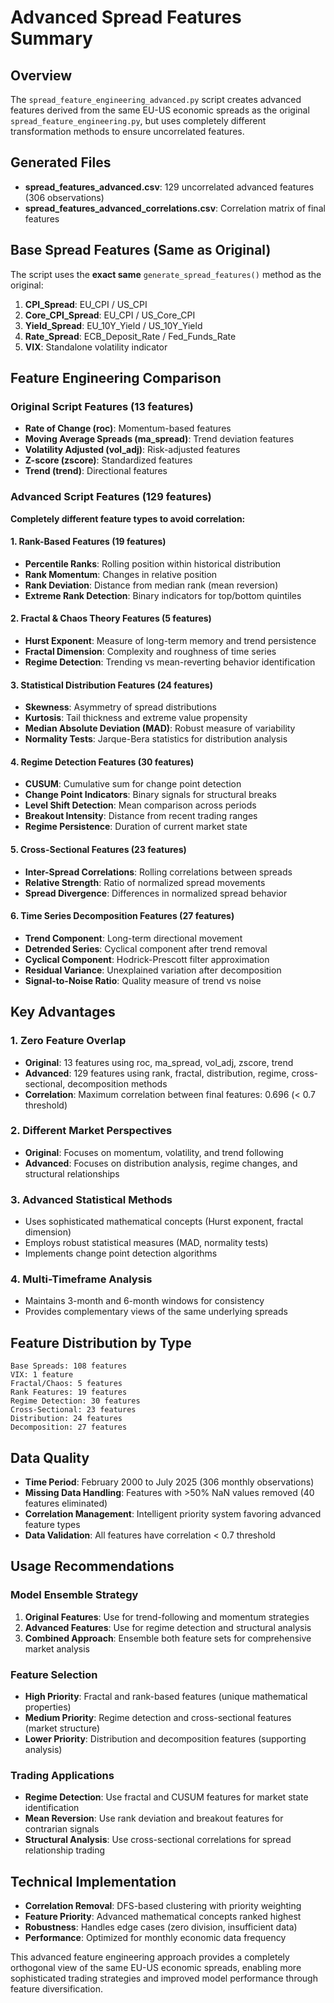 # Advanced Spread Features Summary

## Overview
The `spread_feature_engineering_advanced.py` script creates advanced features derived from the same EU-US economic spreads as the original `spread_feature_engineering.py`, but uses completely different transformation methods to ensure uncorrelated features.

## Generated Files
- **spread_features_advanced.csv**: 129 uncorrelated advanced features (306 observations)
- **spread_features_advanced_correlations.csv**: Correlation matrix of final features

## Base Spread Features (Same as Original)
The script uses the **exact same** `generate_spread_features()` method as the original:
1. **CPI_Spread**: EU_CPI / US_CPI
2. **Core_CPI_Spread**: EU_CPI / US_Core_CPI  
3. **Yield_Spread**: EU_10Y_Yield / US_10Y_Yield
4. **Rate_Spread**: ECB_Deposit_Rate / Fed_Funds_Rate
5. **VIX**: Standalone volatility indicator

## Feature Engineering Comparison

### Original Script Features (13 features)
- **Rate of Change (roc)**: Momentum-based features
- **Moving Average Spreads (ma_spread)**: Trend deviation features  
- **Volatility Adjusted (vol_adj)**: Risk-adjusted features
- **Z-score (zscore)**: Standardized features
- **Trend (trend)**: Directional features

### Advanced Script Features (129 features)
**Completely different feature types to avoid correlation:**

#### 1. Rank-Based Features (19 features)
- **Percentile Ranks**: Rolling position within historical distribution
- **Rank Momentum**: Changes in relative position
- **Rank Deviation**: Distance from median rank (mean reversion)
- **Extreme Rank Detection**: Binary indicators for top/bottom quintiles

#### 2. Fractal & Chaos Theory Features (5 features)
- **Hurst Exponent**: Measure of long-term memory and trend persistence
- **Fractal Dimension**: Complexity and roughness of time series
- **Regime Detection**: Trending vs mean-reverting behavior identification

#### 3. Statistical Distribution Features (24 features)
- **Skewness**: Asymmetry of spread distributions
- **Kurtosis**: Tail thickness and extreme value propensity
- **Median Absolute Deviation (MAD)**: Robust measure of variability
- **Normality Tests**: Jarque-Bera statistics for distribution analysis

#### 4. Regime Detection Features (30 features)
- **CUSUM**: Cumulative sum for change point detection
- **Change Point Indicators**: Binary signals for structural breaks
- **Level Shift Detection**: Mean comparison across periods
- **Breakout Intensity**: Distance from recent trading ranges
- **Regime Persistence**: Duration of current market state

#### 5. Cross-Sectional Features (23 features)
- **Inter-Spread Correlations**: Rolling correlations between spreads
- **Relative Strength**: Ratio of normalized spread movements
- **Spread Divergence**: Differences in normalized spread behavior

#### 6. Time Series Decomposition Features (27 features)
- **Trend Component**: Long-term directional movement
- **Detrended Series**: Cyclical component after trend removal
- **Cyclical Component**: Hodrick-Prescott filter approximation
- **Residual Variance**: Unexplained variation after decomposition
- **Signal-to-Noise Ratio**: Quality measure of trend vs noise

## Key Advantages

### 1. **Zero Feature Overlap**
- **Original**: 13 features using roc, ma_spread, vol_adj, zscore, trend
- **Advanced**: 129 features using rank, fractal, distribution, regime, cross-sectional, decomposition methods
- **Correlation**: Maximum correlation between final features: 0.696 (< 0.7 threshold)

### 2. **Different Market Perspectives**
- **Original**: Focuses on momentum, volatility, and trend following
- **Advanced**: Focuses on distribution analysis, regime changes, and structural relationships

### 3. **Advanced Statistical Methods**
- Uses sophisticated mathematical concepts (Hurst exponent, fractal dimension)
- Employs robust statistical measures (MAD, normality tests)
- Implements change point detection algorithms

### 4. **Multi-Timeframe Analysis**
- Maintains 3-month and 6-month windows for consistency
- Provides complementary views of the same underlying spreads

## Feature Distribution by Type
```
Base Spreads: 108 features
VIX: 1 feature
Fractal/Chaos: 5 features
Rank Features: 19 features
Regime Detection: 30 features
Cross-Sectional: 23 features
Distribution: 24 features
Decomposition: 27 features
```

## Data Quality
- **Time Period**: February 2000 to July 2025 (306 monthly observations)
- **Missing Data Handling**: Features with >50% NaN values removed (40 features eliminated)
- **Correlation Management**: Intelligent priority system favoring advanced feature types
- **Data Validation**: All features have correlation < 0.7 threshold

## Usage Recommendations

### Model Ensemble Strategy
1. **Original Features**: Use for trend-following and momentum strategies
2. **Advanced Features**: Use for regime detection and structural analysis
3. **Combined Approach**: Ensemble both feature sets for comprehensive market analysis

### Feature Selection
- **High Priority**: Fractal and rank-based features (unique mathematical properties)
- **Medium Priority**: Regime detection and cross-sectional features (market structure)
- **Lower Priority**: Distribution and decomposition features (supporting analysis)

### Trading Applications
- **Regime Detection**: Use fractal and CUSUM features for market state identification
- **Mean Reversion**: Use rank deviation and breakout features for contrarian signals
- **Structural Analysis**: Use cross-sectional correlations for spread relationship trading

## Technical Implementation
- **Correlation Removal**: DFS-based clustering with priority weighting
- **Feature Priority**: Advanced mathematical concepts ranked highest
- **Robustness**: Handles edge cases (zero division, insufficient data)
- **Performance**: Optimized for monthly economic data frequency

This advanced feature engineering approach provides a completely orthogonal view of the same EU-US economic spreads, enabling more sophisticated trading strategies and improved model performance through feature diversification.